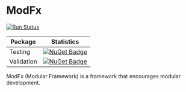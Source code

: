 # ModFx

[![Run Status](https://img.shields.io/shippable/570320c12a8192902e1b9477/master.svg)](https://app.shippable.com/projects/570320c12a8192902e1b9477)

| Package     | Statistics |
| ----------- | ---------- |
| Testing     | [![NuGet Badge](https://buildstats.info/nuget/ModFx.Testing)](https://www.nuget.org/packages/ModFx.Testing/) |
| Validation  | [![NuGet Badge](https://buildstats.info/nuget/ModFx.Validation)](https://www.nuget.org/packages/ModFx.Validation/) |

ModFx (Modular Framework) is a framework that encourages modular development.
